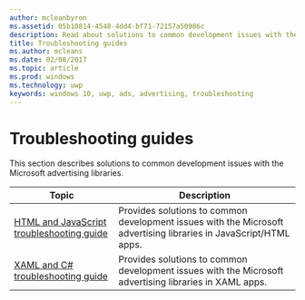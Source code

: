 ---author: mcleanbyronms.assetid: 05b10814-4548-4dd4-bf71-72157a50986cdescription: Read about solutions to common development issues with the Microsoft advertising libraries.title: Troubleshooting guidesms.author: mcleansms.date: 02/08/2017ms.topic: articlems.prod: windowsms.technology: uwpkeywords: windows 10, uwp, ads, advertising, troubleshooting---# Troubleshooting guidesThis section describes solutions to common development issues with the Microsoft advertising libraries.| Topic                                                                                                       | Description                 ||-------------------------------------------------------------------------------------------------------------|-----------------------------|| [HTML and JavaScript troubleshooting guide](html-and-javascript-troubleshooting-guide.md)  |  Provides solutions to common development issues with the Microsoft advertising libraries in JavaScript/HTML apps. || [XAML and C# troubleshooting guide](xaml-and-c-troubleshooting-guide.md)      |  Provides solutions to common development issues with the Microsoft advertising libraries in XAML apps.    |  